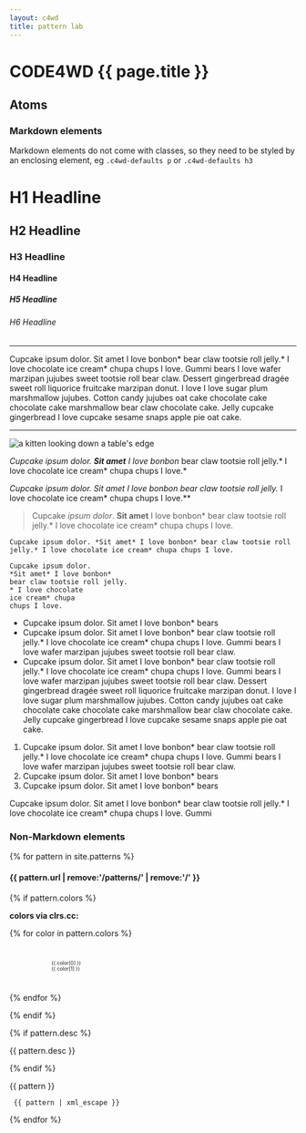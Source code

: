 ```yaml
---
layout: c4wd
title: pattern lab
---
```


# CODE4WD {{ page.title }}


## Atoms

### Markdown elements

Markdown elements do not come with classes, so they need to be styled by an enclosing element, eg `.c4wd-defaults p` or `.c4wd-defaults h3`



<div class="c4wd-defaults" markdown="1">

<!-- markdown="1"? http://stackoverflow.com/a/23384161 -->

# H1 Headline
## H2 Headline
### H3 Headline
#### H4 Headline
##### H5 Headline
###### H6 Headline

---

Cupcake ipsum dolor. Sit amet I love bonbon* bear claw tootsie roll jelly.* I love chocolate ice cream* chupa chups I love. Gummi bears I love wafer marzipan jujubes sweet tootsie roll bear claw. Dessert gingerbread dragée sweet roll liquorice fruitcake marzipan donut. I love I love sugar plum marshmallow jujubes. Cotton candy jujubes oat cake chocolate cake chocolate cake marshmallow bear claw chocolate cake. Jelly cupcake gingerbread I love cupcake sesame snaps apple pie oat cake.

---

![a kitten looking down a table's edge](http://placekitten.com/g/300/200)

*Cupcake ipsum dolor. **Sit amet** I love bonbon* bear claw tootsie roll jelly.* I love chocolate ice cream* chupa chups I love.*

**Cupcake ipsum dolor. *Sit amet* I love bonbon* bear claw tootsie roll jelly.* I love chocolate ice cream* chupa chups I love.**

> Cupcake *ipsum dolor*. **Sit amet** I love bonbon* bear claw tootsie roll jelly.* I love chocolate ice cream* chupa chups I love.

`Cupcake ipsum dolor. *Sit amet* I love bonbon* bear claw tootsie roll jelly.* I love chocolate ice cream* chupa chups I love.`

    Cupcake ipsum dolor.
    *Sit amet* I love bonbon*
    bear claw tootsie roll jelly.
    * I love chocolate
    ice cream* chupa
    chups I love.

- Cupcake ipsum dolor. Sit amet I love bonbon* bears
- Cupcake ipsum dolor. Sit amet I love bonbon* bear claw tootsie roll jelly.* I love chocolate ice cream* chupa chups I love. Gummi bears I love wafer marzipan jujubes sweet tootsie roll bear claw.
- Cupcake ipsum dolor. Sit amet I love bonbon* bear claw tootsie roll jelly.* I love chocolate ice cream* chupa chups I love. Gummi bears I love wafer marzipan jujubes sweet tootsie roll bear claw. Dessert gingerbread dragée sweet roll liquorice fruitcake marzipan donut. I love I love sugar plum marshmallow jujubes. Cotton candy jujubes oat cake chocolate cake chocolate cake marshmallow bear claw chocolate cake. Jelly cupcake gingerbread I love cupcake sesame snaps apple pie oat cake.

1. Cupcake ipsum dolor. Sit amet I love bonbon* bear claw tootsie roll jelly.* I love chocolate ice cream* chupa chups I love. Gummi bears I love wafer marzipan jujubes sweet tootsie roll bear claw.
1. Cupcake ipsum dolor. Sit amet I love bonbon* bears
1. Cupcake ipsum dolor. Sit amet I love bonbon* bears


Cupcake ipsum dolor. Sit amet I love bonbon* bear claw tootsie roll jelly.* I love chocolate ice cream* chupa chups I love. Gummi

</div><!-- c4wd-defaults -->


### Non-Markdown elements



{% for pattern in site.patterns %}

<!-- TODO **********************************************
- capture color entry and remove from patterns array
- render colors
- render rest of array as pattern entries
**************************************************** -->


<div class="c4wd-patternlab-entry">

<h4>{{ pattern.url | remove:'/patterns/' | remove:'/' }}</h4>

{% if pattern.colors %}
<p><b>colors via clrs.cc:</b></p>

{% for color in pattern.colors %}


<div class="c4wd-ptl-colorswatch" >
  <div class="c4wd-ptl-colorswatch-color-field" style="background-color: {{ color[1] }};">
  </div>
  <div class="c4wd-ptl-colorswatch-label">
    <span>{{ color[0] }}</span><br>
    <span>{{ color[1] }}</span>
  </div>
</div>

{% endfor %}

<style type="text/css">
  .c4wd-ptl-colorswatch {
    display: inline-block;
  }
  .c4wd-ptl-colorswatch-color-field {
    width: 8em;
  }
  .c4wd-ptl-colorswatch-color-field, .c4wd-ptl-colorswatch-label {
    font-size: 0.62em;
    height: 5em;
    display: inline-block;
  }
</style>


{% endif %}


{% if pattern.desc %}
<p>{{ pattern.desc }}</p>
{% endif %}

{{ pattern }}
<code><pre>
{{ pattern | xml_escape }}
</pre></code>
</div><!-- c4wd-patternlab-entry -->





{% endfor %}



<style type="text/css">

.c4wd-button {
  background-color: yellow;
}

.c4wd-button:hover, .c4wd-button:active, .c4wd-button:active {

}


.c4wd-button__text {

}

.c4wd-button__icon {

}


</style>
